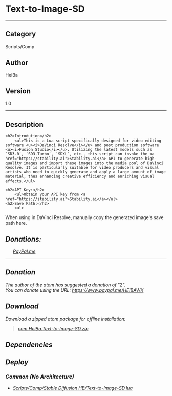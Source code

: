 # Text-to-Image-SD
___

## Category
Scripts/Comp

## Author
HeiBa

## Version
1.0

___

## Description
	<h2>Introdution</h2>
		<ul>This is a Lua script specifically designed for video editing software <u><i>DaVinci Resolve</i></u> and post production software <u><i>Fusion Studio</i></u>. Utilizing the latest models such as `SD3.0`, `SD3-Turbo`, `SDXL`, etc., this script can invoke the <a href="https://stability.ai">Stability.ai</a> API to generate high-quality images and import these images into the media pool of DaVinci Resolve. It is particularly suitable for video producers and visual artists who need to quickly generate and apply a large amount of image material, thus enhancing creative efficiency and enriching visual effects.</ul>
	
	<h2>API_Key:</h2>
		<ul>Obtain your API key from <a href="https://stability.ai">Stability.ai</a></ul>
	<h2>Save Path:</h2>
		<ul>
When using in DaVinci Resolve, manually copy the generated image's save path here.</ul>
	<h2><em>Donations:</h2>
		<ul><a href="https://paypal.me/HEIBAWK/2usd">PayPal.me</a></p></ul>







___

## Donation
The author of the atom has suggested a donation of "2".  
You can donate using the URL: <a href="https://www.paypal.me/HEIBAWK">https://www.paypal.me/HEIBAWK</a>
## Download

Download a zipped atom package for offline installation:
> [com.HeiBa.Text-to-Image-SD.zip](https://gitlab.com/WeSuckLess/Reactor/-/archive/master/Reactor-master.zip?path=Atoms/com.HeiBa.Text-to-Image-SD)  

## Dependencies

## Deploy

### Common (No Architecture)

<ul>
<li><a href="https://gitlab.com/WeSuckLess/Reactor/-/blob/master/Atoms/com.HeiBa.Text-to-Image-SD/Scripts/Comp/Stable Diffusion HB/Text-to-Image-SD.lua?ref_type=heads">Scripts/Comp/Stable Diffusion HB/Text-to-Image-SD.lua</a></li>
</ul>
